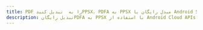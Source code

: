 ---title: PDF را به  تبدیل کنیدPPSX، PDFA به PPSX مبدل رایگان یا Android SDKdescription: تبدیل رایگانPDFA به PPSX با استفاده از Android Cloud APIs & SDK همچنین اسناد PDF را در Cloud ایجاد، ویرایش و رندر کنید.---